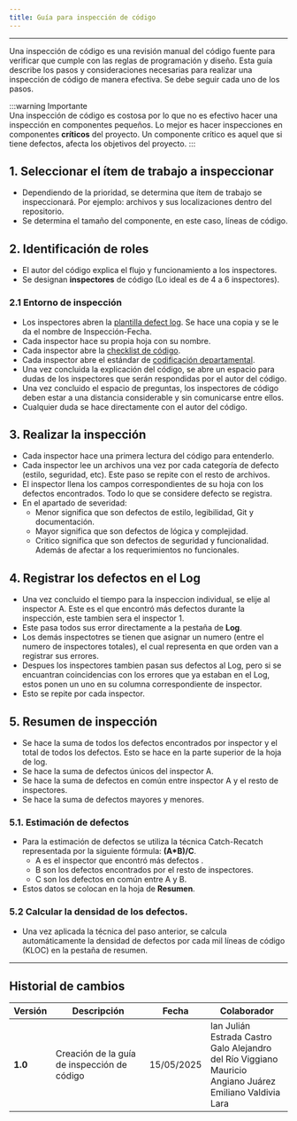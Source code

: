 ```yaml
---
title: Guía para inspección de código
---
```


---

Una inspección de código es una revisión manual del código fuente para verificar que cumple con las reglas de programación y diseño. Esta guía describe los pasos y consideraciones necesarias para realizar una inspección de código de manera efectiva. Se debe seguir cada uno de los pasos.

:::warning Importante  
 Una inspección de código es costosa por lo que no es efectivo hacer una inspección en componentes pequeños. Lo mejor es hacer inspecciones en componentes **críticos** del proyecto. Un componente crítico es aquel que si tiene defectos, afecta los objetivos del proyecto.
:::

## 1. Seleccionar el ítem de trabajo a inspeccionar

- Dependiendo de la prioridad, se determina que ítem de trabajo se inspeccionará. Por ejemplo: archivos y sus localizaciones dentro del repositorio.
- Se determina el tamaño del componente, en este caso, líneas de código.

## 2. Identificación de roles 

- El autor del código explica el flujo y funcionamiento a los inspectores.
- Se designan **inspectores** de código (Lo ideal es de 4 a 6 inspectores).

### 2.1 Entorno de inspección

- Los inspectores abren la [plantilla defect log](https://docs.google.com/spreadsheets/d/1GwKcoKU2H5aKZJyG1p9df5Mvue4CNbyBMvIjGhjbyxg/edit?usp=sharing). Se hace una copia y se le da el nombre de Inspección-Fecha.
- Cada inspector hace su propia hoja con su nombre. 
- Cada inspector abre la [checklist de código](https://docs.google.com/document/d/1ItP965B7cFppIUX3RPXg_ZuUiYZzSuGs1b5bMw2-ZpQ/edit?tab=t.0#heading=h.fhau7kjl46pa). 
- Cada inspector abre el estándar de [codificación departamental](/docs/standards/general.md).
- Una vez concluida la explicación del código, se abre un espacio para dudas de los inspectores que serán respondidas por el autor del código.
- Una vez concluido el espacio de preguntas, los inspectores de código deben estar a una distancia considerable y sin comunicarse entre ellos. 
- Cualquier duda se hace directamente con el autor del código.

## 3. Realizar la inspección

- Cada inspector hace una primera lectura del código para entenderlo.
- Cada inspector lee un archivos una vez por cada categoría de defecto (estilo, seguridad, etc). Este paso se repite con el resto de archivos.
- El inspector llena los campos correspondientes de su hoja con los defectos encontrados. Todo lo que se considere defecto se registra.
- En el apartado de severidad:
    - Menor significa que son defectos de estilo, legibilidad, Git y documentación.
    - Mayor significa que son defectos de lógica y complejidad.
    - Critico significa que son defectos de seguridad y funcionalidad. Además de afectar a los requerimientos no funcionales. 

## 4. Registrar los defectos en el Log

- Una vez concluido el tiempo para la inspeccion individual, se elije al inspector A. Este es el que encontró más defectos durante la inspección, este tambien sera el inspector 1.
- Este pasa todos sus error directamente a la pestaña de **Log**.
- Los demás inspectotres se tienen que asignar un numero (entre el numero de inspectores totales), el cual representa en que orden van a registrar sus errores.
- Despues los inspectores tambien pasan sus defectos al Log, pero si se encuantran coincidencias con los errores que ya estaban en el Log, estos ponen un uno en su columna correspondiente de inspector.
- Esto se repite por cada inspector.

## 5. Resumen de inspección

- Se hace la suma de todos los defectos encontrados por inspector y el total de todos los defectos. Esto se hace en la parte superior de la hoja de log.
- Se hace la suma de defectos únicos del inspector A.
- Se hace la suma de defectos en común entre inspector A y el resto de inspectores.
- Se hace la suma de defectos mayores y menores.

### 5.1. Estimación de defectos

- Para la estimación de defectos se utiliza la técnica Catch-Recatch representada por la siguiente fórmula: **(A*B)/C**.
    - A es el inspector que encontró más defectos .
    - B son los defectos encontrados por el resto de inspectores.
    - C son los defectos en común entre A y B.
- Estos datos se colocan en la hoja de **Resumen**.

### 5.2 Calcular la densidad de los defectos.
- Una vez aplicada la técnica del paso anterior, se calcula automáticamente la densidad de defectos por cada mil líneas de código (KLOC) en la pestaña de resumen.

---


## Historial de cambios

| **Versión** | **Descripción**                            | **Fecha**     | **Colaborador**       |
|-------------|--------------------------------------------|---------------|------------------------|
| **1.0**     | Creación de la guía de inspección de código | 15/05/2025    | Ian Julián Estrada Castro <br/> Galo Alejandro del Río Viggiano <br/> Mauricio Angiano Juárez <br/> Emiliano Valdivia Lara |